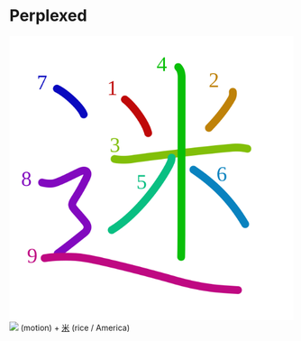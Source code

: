 # Perplexed
![迷](../kanji-colorize/8ff7.svg)
![](http://www.kanjidamage.com/assets/radsmall/moving-0e80c2bf34c8fb0abb4d80bddd87b84d2e0840852ee5f185818858a6f305b652.jpg) (motion) + [米](米.md) (rice / America) 